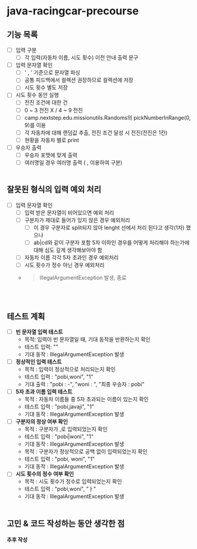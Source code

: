 # java-racingcar-precourse
## 기능 목록
 - [ ] 입력 구분
    - [ ] 각 입력(자동차 이름, 시도 횟수) 이전 안내 출력 문구
 - [ ] 입력 문자열 확인
    - [ ] ' , ' 기준으로 문자열 파싱
    - [ ] 공통 피드백에서 컬렉션 권장하므로 컬렉션에 저장
    - [ ] 시도 횟수 별도 저장
 - [ ] 시도 횟수 동안 실행
    - [ ] 전진 조건에 대한 건
    - [ ] 0 ~ 3 전진 X / 4 ~ 9 전진
    - [ ] camp.nextstep.edu.missionutils.Randoms의 pickNumberInRange(0, 9)를 이용
    - [ ] 각 자동차에 대해 랜덤값 추출, 전진 조건 달성 시 전진(전진은 1칸)
    - [ ] 현황을 자동차 별로 print
 - [ ] 우승자 출력
    - [ ] 우승자 포맷에 맞게 출력
    - [ ] 여러명일 경우 여러명 출력 ( , 이용하여 구분)
 <br><br>
## 잘못된 형식의 입력 예외 처리
 - [ ] 입력 문자열 확인
   - [ ] 입력 받은 문자열이 비어있으면 예외 처리
   - [ ] 구분자가 제대로 들어가 있지 않은 경우 예외처리
      - [ ] 이 경우 구분자로 split되지 않아 lenght 선에서 처리 된다고 생각(1차) 했으나
      - [ ] ab|cd와 같이 구분자 포함 5자 이하인 경우를 어떻게 처리해야 하는가에 대해 심도 깊게 생각해보아야 함
   - [ ] 자동차 이름 각각 5자 초과인 경우 예외처리
   - [ ] 시도 횟수가 정수 아닌 경우 예외처리
   - > IllegalArgumentException 발생, 종료

<br><br>
## 테스트 계획
 - [ ] **빈 문자열 입력 테스트**
   * 목적: 입력이 빈 문자열일 때, 기대 동작을 반환하는지 확인
   * 테스트 입력: ""
   * 기대 동작 : IllegalArgumentException 발생
 - [ ] **정상적인 입력 테스트**
      * 목적 : 입력이 정상적으로 처리되는지 확인
      * 테스트 입력 : "pobi,woni", "1"
      * 기대 출력 : "pobi : -", "woni : ", "최종 우승자 : pobi"
 - [ ] **5자 초과 이름 입력 테스트**
      * 목적 : 자동차 이름들 중 5자 초과되는 이름이 있는지 확인
      * 테스트 입력 : "pobi,javaji", "1"
      * 기대 동작 : IllegalArgumentException 발생
 - [ ] **구분자의 정상 여부 확인**
      * 목적 : 구분자가 ,로 입력되었는지 확인
      * 테스트 입력 : "pobi|woni", "1"
      * 기대 동작 : IllegalArgumentException 발생
      * 목적 : 구분자가 정상적으로 공백 없이 입력되었는지 확인
      * 테스트 입력 : "pobi, woni", "1"
      * 기대 동작 : IllegalArgumentException 발생
 - [ ] **시도 횟수의 정수 여부 확인**
      * 목적 : 시도 횟수가 정수로 입력되었는지 확인
      * 테스트 입력 : "pobi,woni", "ㅏ"
      * 기대 동작 : IllegalArgumentException 발생
<br><br>
## 고민 & 코드 작성하는 동안 생각한 점
#### 추후 작성
